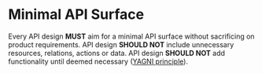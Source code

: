 # Minimal API Surface
Every API design **MUST** aim for a minimal API surface without sacrificing on product requirements. API design **SHOULD NOT** include unnecessary resources, relations, actions or data. API design **SHOULD NOT** add functionality until deemed necessary ([YAGNI principle](https://martinfowler.com/bliki/Yagni.html)).